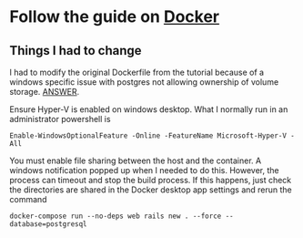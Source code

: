 # Follow the guide on [Docker](https://docs.docker.com/samples/rails/)



## Things I had to change
I had to modify the original Dockerfile from the tutorial because of a windows specific issue with postgres not allowing ownership of volume storage. [ANSWER](https://stackoverflow.com/questions/49148754/docker-container-shuts-down-giving-data-directory-has-wrong-ownership-error-wh).




Ensure Hyper-V is enabled on windows desktop.
What I normally run in an administrator powershell is
```
Enable-WindowsOptionalFeature -Online -FeatureName Microsoft-Hyper-V -All
```

You must enable file sharing between the host and the container.
A windows notification popped up when I needed to do this.
However, the process can timeout and stop the build process.
If this happens, just check the directories are shared in the Docker desktop app settings and rerun the command 


```
docker-compose run --no-deps web rails new . --force --database=postgresql
```

